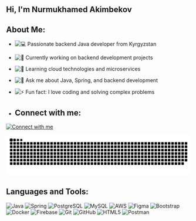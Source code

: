 ## Hi, I'm Nurmukhamed Akimbekov

## About Me:
- ![💻](https://media.giphy.com/media/3o7aD2saalBwwftBIY/giphy.gif) Passionate backend Java developer from Kyrgyzstan
- ![🔧](https://media.giphy.com/media/5UJOa3sRsZnKf1inAy/giphy.gif) Currently working on backend development projects
- ![🚀](https://media.giphy.com/media/1Bgr0VaRnx3pCZBaD7/giphy.gif) Learning cloud technologies and microservices
- ![💬](https://media.giphy.com/media/l0MYIBRr4ghN2u4ik/giphy.gif) Ask me about Java, Spring, and backend development
- ![⚡](https://media.giphy.com/media/l1J3preURPiwjRPvG/giphy.gif) Fun fact: I love coding and solving complex problems


- ## Connect with me:
[![Connect with me](https://img.shields.io/badge/Click%20here%20to%20connect%20%F0%9F%93%A3-0077B5?style=for-the-badge&logo=linkedin&logoColor=white)](http://rb.gy/4u4po5)

![snake gif](https://github.com/Platane/snk/raw/output/github-contribution-grid-snake-dark.svg)




## Languages and Tools:
![Java](https://img.shields.io/badge/Java-007396?style=for-the-badge&logo=java&logoColor=white)
![Spring](https://img.shields.io/badge/Spring-6DB33F?style=for-the-badge&logo=spring&logoColor=white)
![PostgreSQL](https://img.shields.io/badge/PostgreSQL-336791?style=for-the-badge&logo=postgresql&logoColor=white)
![MySQL](https://img.shields.io/badge/MySQL-4479A1?style=for-the-badge&logo=mysql&logoColor=white)
![AWS](https://img.shields.io/badge/AWS-FF9900?style=for-the-badge&logo=amazon-aws&logoColor=white)
![Figma](https://img.shields.io/badge/Figma-00C4CC?style=for-the-badge&logo=figma&logoColor=white)
![Bootstrap](https://img.shields.io/badge/Bootstrap-563D7C?style=for-the-badge&logo=bootstrap&logoColor=white)
![Docker](https://img.shields.io/badge/Docker-2496ED?style=for-the-badge&logo=docker&logoColor=white)
![Firebase](https://img.shields.io/badge/Firebase-FFCA28?style=for-the-badge&logo=firebase&logoColor=black)
![Git](https://img.shields.io/badge/Git-F05032?style=for-the-badge&logo=git&logoColor=white)
![GitHub](https://img.shields.io/badge/GitHub-181717?style=for-the-badge&logo=github&logoColor=white)
![HTML5](https://img.shields.io/badge/HTML5-E34F26?style=for-the-badge&logo=html5&logoColor=white)
![Postman](https://img.shields.io/badge/Postman-FF6C37?style=for-the-badge&logo=postman&logoColor=white)



